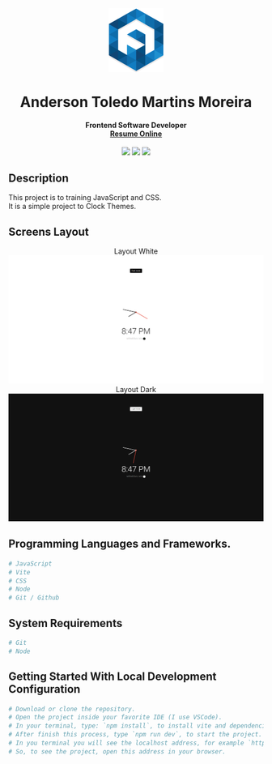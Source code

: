<div align="center">
  <img src="readme/logo/favicon.png" />
  <h1>Anderson Toledo Martins Moreira</h1>
  <h4> Frontend Software Developer <br />
    <a href="http://www.atmm.dev" target="_blank">Resume Online</a>
  </h4>
</div>

<!-- References for Create budgets :: https://shields.io/category/build -->
<div align="center">
  <img src="https://img.shields.io/static/v1?label=STATUS&message=complete&color=darkgreen&style=for-the-badge"/> <img src="https://img.shields.io/static/v1?label=Javascript&message=ES23&color=yellow&style=for-the-badge"/>
  <img src="https://img.shields.io/static/v1?label=CSS&message=3&color=blue&style=for-the-badge"/>
</div>

## Description
This project is to training JavaScript and CSS. <br />
It is a simple project to Clock Themes.

## Screens Layout
<div align="center">
  Layout White
  <img src="readme/layout/layout-white.jpg" alt="Login"/>
  <br />  Layout Dark
  <img src="readme/layout/layout-dark.jpg" alt="Login"/>
</div>

## Programming Languages and Frameworks.
```bash
# JavaScript
# Vite
# CSS
# Node
# Git / Github
```

## System Requirements
```bash
# Git
# Node
```

## Getting Started With Local Development Configuration
```bash
# Download or clone the repository.
# Open the project inside your favorite IDE (I use VSCode).
# In your terminal, type: `npm install`, to install vite and dependencies.
# After finish this process, type `npm run dev`, to start the project.
# In you terminal you will see the localhost address, for example `http://localhost:5173/`.
# So, to see the project, open this address in your browser.
```